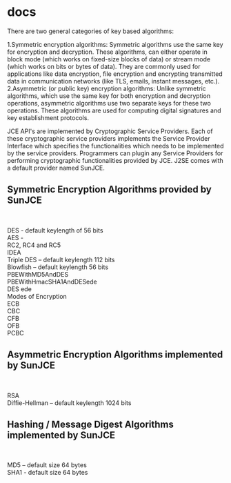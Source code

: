 # docs
There are two general categories of key based algorithms:

1.Symmetric encryption algorithms: Symmetric algorithms use the same key for encryption and decryption. These algorithms, can either operate in block mode (which works on fixed-size blocks of data) or stream mode (which works on bits or bytes of data). They are commonly used for applications like data encryption, file encryption and encrypting transmitted data in communication networks (like TLS, emails, instant messages, etc.).</br> 
2.Asymmetric (or public key) encryption algorithms: Unlike symmetric algorithms, which use the same key for both encryption and decryption operations, asymmetric algorithms use two separate keys for these two operations. These algorithms are used for computing digital signatures and key establishment protocols. </br>

JCE API's are implemented by Cryptographic Service Providers. Each of these cryptographic service providers implements the Service Provider Interface which specifies the functionalities which needs to be implemented by the service providers. Programmers can plugin any Service Providers for performing cryptographic functionalities provided by JCE. J2SE comes with a default provider named SunJCE.</br>

<h2>Symmetric Encryption Algorithms provided by SunJCE</h2></br>

DES - default keylength of 56 bits</br>
AES -</br>
RC2, RC4 and RC5</br>
IDEA</br>
Triple DES – default keylength 112 bits</br>
Blowfish – default keylength 56 bits</br>
PBEWithMD5AndDES</br>
PBEWithHmacSHA1AndDESede</br>
DES ede</br>
Modes of Encryption</br>
ECB</br>
CBC</br>
CFB</br>
OFB</br>
PCBC</br>

<h2>Asymmetric Encryption Algorithms implemented by SunJCE</h2></br>

RSA</br>
Diffie-Hellman – default keylength 1024 bits</br>

<h2>Hashing / Message Digest Algorithms implemented by SunJCE</h2></br>

MD5 – default size 64 bytes</br>
SHA1 - default size 64 bytes</br>


